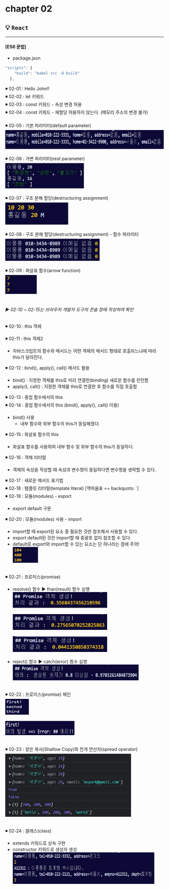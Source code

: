 # **chapter 02** 

 ## 💡 `React` 

--- 

#### [ES6 문법]
- package.json 
```javascript
"scripts": {
    "build": "babel src -d build"
  },
```
◾ 02-01 : Hello John!! <br>
◾ 02-02 : let 키워드 <br>
◾ 02-03 : const 키워드 - 속성 변경 허용 <br>
◾ 02-04 : const 키워드 - 재할당 허용하지 않는다. (메모리 주소의 변경 불가) <br><br>
◾ 02-05 : 기본 파라미터(default parameter) <br>
<img src="img/02-05.jpg" width="600" height="60"> <br><br>
◾ 02-06 : 가변 파라미터(rest parameter) <br>
<img src="img/02-06.jpg" width="250" height="80"> <br><br>
◾ 02-07 : 구조 분해 할당(destructuring assignment) <br>
<img src="img/02-07.jpg" width="200" height="70"> <br><br>
◾ 02-08 : 구조 분해 할당(destructuring assignment) - 함수 파라미터 <br>
<img src="img/02-08.jpg" width="300" height="70"> <br><br>
◾ 02-09 : 화살표 함수(arrow function) <br>
<img src="img/02-09.jpg" width="100" height="60"> <br><br>

###### ▶ 02-10 ~ 02-15는 브라우저 개발자 도구의 콘솔 창에 작성하여 확인
◾ 02-10 : this 객체 <br>


◾ 02-11 : this 객체2 <br>
- 자바스크립트의 함수와 메서드는 어떤 객체의 메서드 형태로 호출되느냐에 따라 this가 달라진다. <br>

◾ 02-12 : bind(), apply(), call() 메서드 활용 <br>
- bind() : 지정한 객체를 this로 미리 연결한(binding) 새로운 함수를 린턴함 <br>
- apply(), call() : 지정한 객체를 this로 연결한 후 함수를 직접 호출함 <br>

◾ 02-13 : 중첩 함수에서의 this <br>
◾ 02-14 : 중첩 함수에서의 this (bind(), apply(), call() 이용) <br>
- bind() 사용
    - 내부 함수와 외부 함수의 this가 동일해졌다. <br>

◾ 02-15 : 화살표 함수의 this <br>
- 화살표 함수를 사용하여 내부 함수 및 외부 함수의 this가 동일하다. <br>

◾ 02-16 : 객체 리터럴 <br>
- 객체의 속성을 작성할 때 속성과 변수명이 동일하다면 변수명을 생략할 수 있다.

◾ 02-17 : 새로운 메서드 표기법 <br>
◾ 02-18 : 탬플릿 리터럴(template literal) [역따옴표 == backquoto: `] <br>
◾ 02-19 : 모듈(modules) - export <br>
- export default 구문 <br>


◾ 02-20 : 모듈(modules) 사용 - import <br>
- import할 때 export된 요소 중 필요한 것만 참조해서 사용할 수 있다. <br>
- export default된 것은 import할 때 중괄호 없이 참조할 수 있다. <br>
- default로 export와 import할 수 있는 요소는 단 하나라는 점에 주의! <br>
<img src="img/02-20.jpg" width="80" height="50"> <br><br>

◾ 02-21 : 프로미스(promise) <br>
- resolve() 함수 ▶ than(result) 함수 실행 <br>
<img src="img/02-21_1.jpg" width="300" height="50"> <br><br>
<img src="img/02-21_2.jpg" width="300" height="50"> <br><br>
<img src="img/02-21_3.jpg" width="300" height="50"> <br><br>
- reject() 함수 ▶ catch(error) 함수 실행 <br>
<img src="img/02-21_4.jpg" width="400" height="50"> <br><br>

◾ 02-22 : 프로미스(promise) 체인 <br>
<img src="img/02-22_1.jpg" width="75" height="50"> <br><br>
<img src="img/02-22_2.jpg" width="220" height="45"> <br><br>

◾ 02-23 : 얕은 복사(Shallow Copy)와 전개 연산자(spread operator) <br>
<img src="img/02-23.jpg" width="400" height="200"> <br><br>

◾ 02-24 : 클래스(class) <br>
- extends 키워드로 상속 구현 <br>
- constructor 키워드로 생성자 생성 <br>
<img src="img/02-24.jpg" width="450" height="100"> <br><br>
